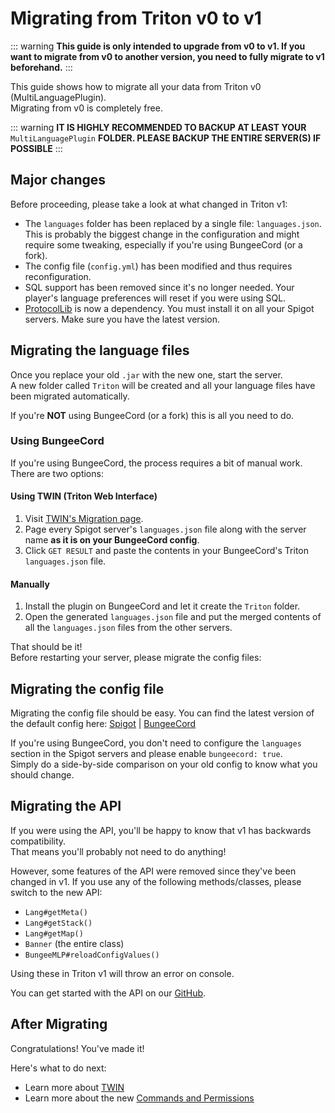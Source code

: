 # Migrating from Triton v0 to v1

::: warning
**This guide is only intended to upgrade from v0 to v1. If you want to migrate from v0 to another version, you need to fully migrate to v1 beforehand.**
:::

This guide shows how to migrate all your data from Triton v0 (MultiLanguagePlugin).  
Migrating from v0 is completely free.

::: warning
**IT IS HIGHLY RECOMMENDED TO BACKUP AT LEAST YOUR** `MultiLanguagePlugin` **FOLDER. PLEASE BACKUP
THE ENTIRE SERVER(S) IF POSSIBLE**
:::

## Major changes

Before proceeding, please take a look at what changed in Triton v1:

- The `languages` folder has been replaced by a single file: `languages.json`. This is probably the biggest change in the configuration and might require some tweaking, especially if you're using BungeeCord (or a fork).
- The config file (`config.yml`) has been modified and thus requires reconfiguration.
- SQL support has been removed since it's no longer needed. Your player's language preferences will reset if you were using SQL.
- [ProtocolLib](https://www.spigotmc.org/resources/protocollib.1997/) is now a dependency. You must install it on all your Spigot servers. Make sure you have the latest version.

## Migrating the language files

Once you replace your old `.jar` with the new one, start the server.  
A new folder called `Triton` will be created and all your language files have been migrated automatically.

If you're **NOT** using BungeeCord (or a fork) this is all you need to do.

### Using BungeeCord

If you're using BungeeCord, the process requires a bit of manual work.  
There are two options:

#### Using TWIN (Triton Web Interface)

1. Visit [TWIN's Migration page](https://twin.rexcantor64.com/migrate).
2. Page every Spigot server's `languages.json` file along with the server name **as it is on your BungeeCord config**.
3. Click `GET RESULT` and paste the contents in your BungeeCord's Triton `languages.json` file.

#### Manually

1. Install the plugin on BungeeCord and let it create the `Triton` folder.
2. Open the generated `languages.json` file and put the merged contents of all the `languages.json` files from the other servers.

That should be it!  
Before restarting your server, please migrate the config files:

## Migrating the config file

Migrating the config file should be easy. You can find the latest version of the default config here: [Spigot](https://github.com/tritonmc/Triton/blob/3f91979f8a223ce778e4af7fb659a44f909fe9a0/config.yml) | [BungeeCord](https://github.com/tritonmc/Triton/blob/3f91979f8a223ce778e4af7fb659a44f909fe9a0/bungee_config.yml)

If you're using BungeeCord, you don't need to configure the `languages` section in the Spigot servers and please enable `bungeecord: true`.  
Simply do a side-by-side comparison on your old config to know what you should change.

## Migrating the API

If you were using the API, you'll be happy to know that v1 has backwards compatibility.  
That means you'll probably not need to do anything!

However, some features of the API were removed since they've been changed in v1. If you use any of the following methods/classes, please switch to the new API:

- `Lang#getMeta()`
- `Lang#getStack()`
- `Lang#getMap()`
- `Banner` (the entire class)
- `BungeeMLP#reloadConfigValues()`

Using these in Triton v1 will throw an error on console.

You can get started with the API on our [GitHub](https://triton.rexcantor64.com/api).

## After Migrating

Congratulations! You've made it!

Here's what to do next:

- Learn more about [TWIN](/concepts/twin)
- Learn more about the new [Commands and Permissions](/concepts/commands-permissions)

